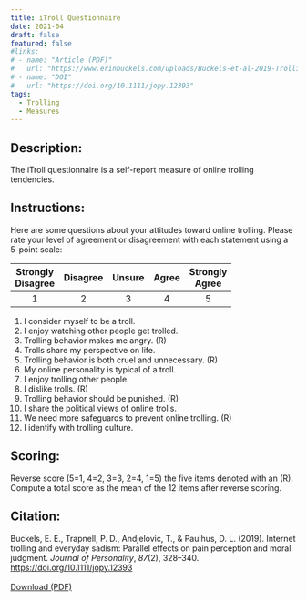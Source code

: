 ```yaml
---
title: iTroll Questionnaire
date: 2021-04
draft: false
featured: false
#links:
# - name: "Article (PDF)"
#   url: "https://www.erinbuckels.com/uploads/Buckels-et-al-2019-Trolling.pdf"
# - name: "DOI"
#   url: "https://doi.org/10.1111/jopy.12393"
tags:
  - Trolling
  - Measures
---
```

## Description:
The iTroll questionnaire is a self-report measure of online trolling tendencies. 

## Instructions:
Here are some questions about your attitudes toward online trolling. Please rate your level of agreement or disagreement with each statement using a 5-point scale:

| Strongly</br>Disagree | Disagree | Unsure | Agree | Strongly</br>Agree |
| :----: | :----: | :----: | :----: | :----: |
| 1 | 2 | 3 | 4 | 5 |


1.	I consider myself to be a troll.
2.	I enjoy watching other people get trolled.
3.	Trolling behavior makes me angry. (R)
4.	Trolls share my perspective on life.
5.	Trolling behavior is both cruel and unnecessary. (R)
6.	My online personality is typical of a troll.
7.	I enjoy trolling other people.
8.	I dislike trolls. (R)
9.	Trolling behavior should be punished. (R)
10.	I share the political views of online trolls.
11.	We need more safeguards to prevent online trolling. (R)
12.	I identify with trolling culture.


## Scoring:

Reverse score (5=1, 4=2, 3=3, 2=4, 1=5) the five items denoted with an (R).
<br>Compute a total score as the mean of the 12 items after reverse scoring.


## Citation:

Buckels, E. E., Trapnell, P. D., Andjelovic, T., & Paulhus, D. L. (2019). Internet trolling and everyday sadism: Parallel effects on pain perception and moral judgment. *Journal of Personality*, *87*(2), 328–340. https://doi.org/10.1111/jopy.12393
<br><br>
[Download (PDF)](https://www.erinbuckels.com/uploads/Buckels-et-al-2019-Trolling.pdf)
